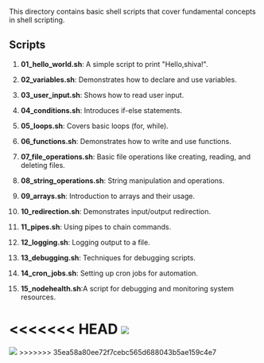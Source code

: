 
This directory contains basic shell scripts that cover fundamental concepts in shell scripting.


## Scripts

1. **01_hello_world.sh**: A simple script to print "Hello,shiva!".
2. **02_variables.sh**: Demonstrates how to declare and use variables.
3. **03_user_input.sh**: Shows how to read user input.
4. **04_conditions.sh**: Introduces if-else statements.
5. **05_loops.sh**: Covers basic loops (for, while).
6. **06_functions.sh**: Demonstrates how to write and use functions.
7. **07_file_operations.sh**: Basic file operations like creating, reading, and deleting files.
8. **08_string_operations.sh**: String manipulation and operations.
9. **09_arrays.sh**: Introduction to arrays and their usage.

10. **10_redirection.sh**: Demonstrates input/output redirection.
11. **11_pipes.sh**: Using pipes to chain commands.

12. **12_logging.sh**: Logging output to a file.
13. **13_debugging.sh**: Techniques for debugging scripts.
14. **14_cron_jobs.sh**: Setting up cron jobs for automation.
15. **15_nodehealth.sh**:A script for debugging and monitoring system resources.



<<<<<<< HEAD
<img src="/Users/shivakumarbiru/Desktop/Aws_devops/shell-scripting-projects/docs/basic command output.png">
=======
<img src="[/Users/shivakumarbiru/Desktop/Devopss/Shell-scripting/docs/basic_commands.png](https://github.com/shiva-kumar-biru/shell-scripting-projects/blob/main/docs/basic%20command%20output.png)">
>>>>>>> 35ea58a80ee72f7cebc565d688043b5ae159c4e7
